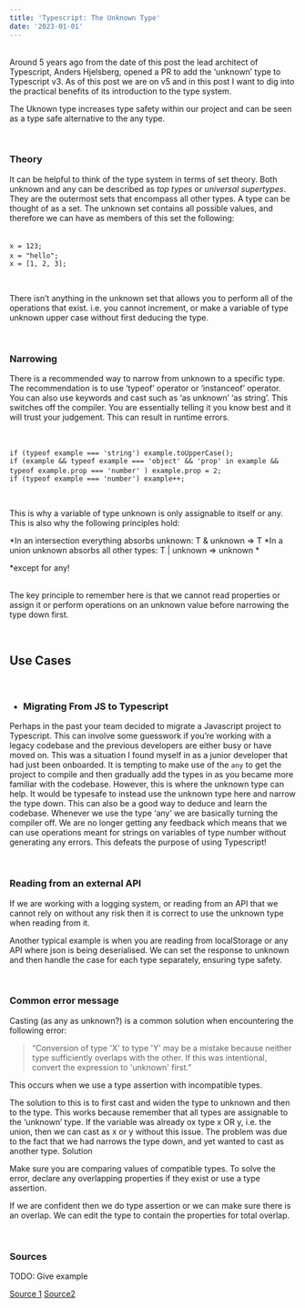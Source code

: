 ```yaml
---
title: 'Typescript: The Unknown Type'
date: '2023-01-01'
---
```


&nbsp;  
Around 5 years ago from the date of this post the lead architect of Typescript, Anders Hjelsberg, opened a PR to add the ‘unknown’ type to Typescript v3. As of this post we are on v5 and in this post I want to dig into the practical benefits of its introduction to the type system. 
&nbsp;  

The Uknown type increases type safety within our project and can be seen as a type safe alternative to the any type.

&nbsp;  
### **Theory**
It can be helpful to think of the type system in terms of set theory. Both unknown and any can be described as *top types* or *universal supertypes*.  
They are the outermost sets that encompass all other types. A type can be thought of as a set. The unknown set contains all possible values, and therefore we can have as members of this set the following:  

&nbsp;   
`x = 123;`
&nbsp;  
`x = "hello";`
&nbsp;  
`x = [1, 2, 3];`

&nbsp;  

There isn’t anything in the unknown set that allows you to perform all of the operations that exist. i.e. you cannot increment, or make a variable of type unknown upper case without first deducing the type.  

&nbsp; 

### **Narrowing**
There is a recommended way to narrow from unknown to a specific type. The recommendation is to use ‘typeof’ operator or ‘instanceof’ operator. You can also use keywords and cast such as ‘as unknown’ ‘as string’. This switches off the compiler. You are essentially telling it you know best and it will trust your judgement. This can result in runtime errors.  

&nbsp;  

`if (typeof example === 'string') example.toUpperCase();`
&nbsp;  
`if (example &&
  typeof example === 'object' &&
  'prop' in example &&
  typeof example.prop === 'number'
) example.prop = 2;`
&nbsp;  
`if (typeof example === 'number') example++;`  

&nbsp;  

This is why a variable of type unknown is only assignable to itself or any. This is also why the following principles hold:
&nbsp;  

*In an intersection everything absorbs unknown: T & unknown => T
*In a union unknown absorbs all other types: T | unknown => unknown *  

*except for any!  

&nbsp;  
The key principle to remember here is that we cannot read properties or assign it or perform operations on an unknown value before narrowing the type down first. 
  
&nbsp; 
## **Use Cases**
&nbsp;  
* ### **Migrating From JS to Typescript**
Perhaps in the past your team decided to migrate a Javascript project to Typescript. This can involve some guesswork if you’re working with a legacy codebase and the previous developers are either busy or have moved on. This was a situation I found myself in as a junior developer that had just been onboarded. It is tempting to make use of the `any` to get the project to compile and then gradually add the types in as you became more familiar with the codebase. However, this is where the unknown type can help. It would be typesafe to instead use the unknown type here and narrow the type down. This can also be a good way to deduce and learn the codebase. Whenever we use the type ‘any’ we are basically turning the compiler off. We are no longer getting any feedback which means that we can use operations meant for strings on variables of type number without generating any errors. This defeats the purpose of using Typescript!

&nbsp;  
### **Reading from an external API**
If we are working with a logging system, or reading from an API that we cannot rely on without any risk then it is correct to use the unknown type when reading from it.
 
Another typical example is when you are reading from localStorage or any API where json is being deserialised. We can set the response to unknown and then handle the case for each type separately, ensuring type safety. 

&nbsp;  


### **Common error message**
Casting (as any as unknown?) is a common solution when encountering the following error: 

> “Conversion of type 'X' to type 'Y' may be a mistake because neither type sufficiently overlaps with the other. If this was intentional, convert the expression to 'unknown' first.”

This occurs when we use a type assertion with incompatible types.

The solution to this is to first cast and widen the type to unknown and then to the type. This works because remember that all types are assignable to the ‘unknown’ type. 
If the variable was already ox type x OR y, i.e. the union, then we can cast as x or y without this issue. The problem was due to the fact that we had narrows the type down, and yet wanted to cast as another type. 
Solution

Make sure you are comparing values of compatible types.
To solve the error, declare any overlapping properties if they exist or use a type assertion.

If we are confident then we do type assertion or we can make sure there is an overlap. We can edit the type to contain the properties for total overlap. 

&nbsp;  
### **Sources**
TODO: Give example

[Source 1](https://bobbyhadz.com/blog/typescript-type-has-no-properties-in-common-with-type)
[Source2](https://bobbyhadz.com/blog/typescript-conversion-of-type-to-type-may-be-mistake)

